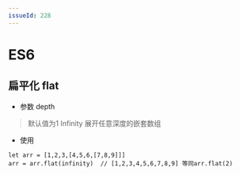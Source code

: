 ```yaml
---
issueId: 228
---
```

# ES6

## 扁平化 flat

* 参数 depth 

> 默认值为1  Infinity 展开任意深度的嵌套数组

* 使用

``` 
let arr = [1,2,3,[4,5,6,[7,8,9]]]
arr = arr.flat(infinity)  // [1,2,3,4,5,6,7,8,9] 等同arr.flat(2)

```
<Vssue :issue-id="228" />
